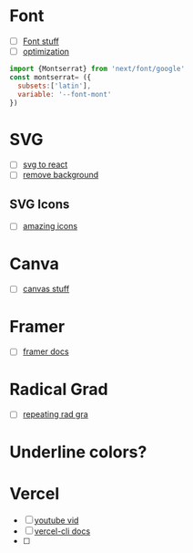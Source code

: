 



# Font
- [ ] [Font stuff](https://nextjs.org/docs/api-reference/next/font)
- [ ] [optimization](https://nextjs.org/docs/basic-features/font-optimization)

``` js
import {Montserrat} from 'next/font/google'
const montserrat= ({
  subsets:['latin'],
  variable: '--font-mont'
})
```



# SVG
- [ ] [svg to react](https://react-svgr.com)
- [ ] [remove background](https://www.remove.bg)

## SVG Icons
- [ ] [amazing icons](https://iconscout.com/icons/leetcode)




# Canva
- [ ] [canvas stuff ](https://www.canva.com/design)


# Framer
- [ ] [framer docs ](https://www.framer.com/)

# Radical Grad

- [ ] [repeating rad gra](https://developer.mozilla.org/en-US/docs/Web/CSS/gradient/repeating-radial-gradient)



# Underline colors?



# Vercel
- [ ] [youtube vid](https://www.youtube.com/watch?v=W3jKJ3V_4V4[]())
- [ ] [vercel-cli docs](https://vercel.com/docs/cli)
- [ ] 